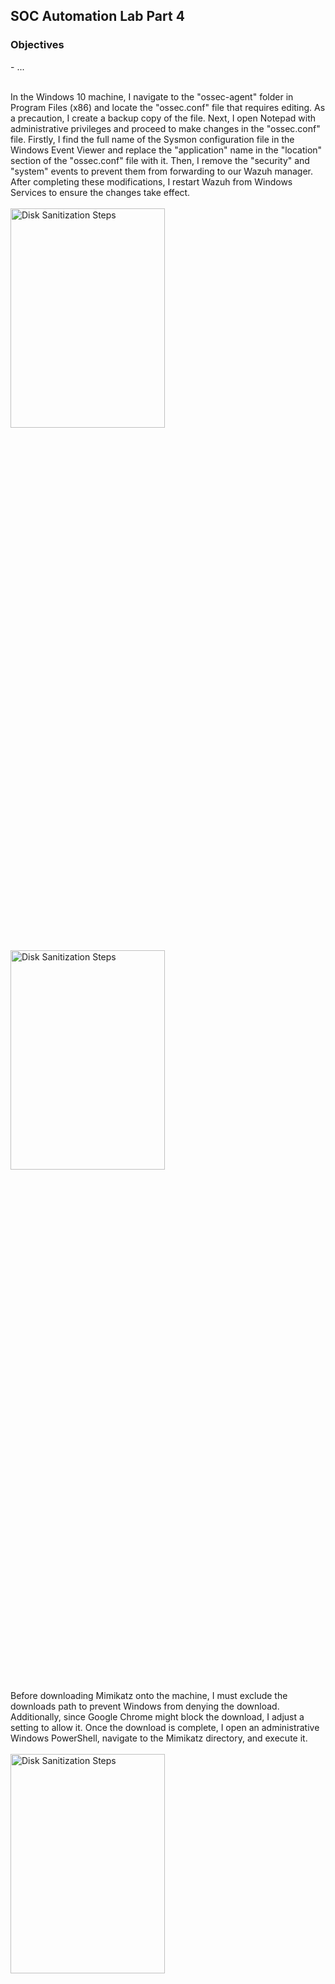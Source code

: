 <h2>SOC Automation Lab Part 4</h2>

<h3>Objectives</h3>
- ... 
<br />
<br />

In the Windows 10 machine, I navigate to the "ossec-agent" folder in Program Files (x86) and locate the "ossec.conf" file that requires editing. As a precaution, I create a backup copy of the file. Next, I open Notepad with administrative privileges and proceed to make changes in the "ossec.conf" file. Firstly, I find the full name of the Sysmon configuration file in the Windows Event Viewer and replace the "application" name in the "location" section of the "ossec.conf" file with it. Then, I remove the "security" and "system" events to prevent them from forwarding to our Wazuh manager. After completing these modifications, I restart Wazuh from Windows Services to ensure the changes take effect.
<br />
<br />
<img src="https://github.com/Yagoobz/SOCAutomationLabPart4/assets/145611184/501a5f67-f214-46b3-afb3-18773cbea606" height="30%" width="70%" alt="Disk Sanitization Steps"/>
<br />
<br />
<img src="https://github.com/Yagoobz/SOCAutomationLabPart4/assets/145611184/b1072f53-b18d-4881-89cc-be5befc6ada6" height="30%" width="70%" alt="Disk Sanitization Steps"/>

Before downloading Mimikatz onto the machine, I must exclude the downloads path to prevent Windows from denying the download. Additionally, since Google Chrome might block the download, I adjust a setting to allow it. Once the download is complete, I open an administrative Windows PowerShell, navigate to the Mimikatz directory, and execute it.
<br />
<br />
<img src="https://github.com/Yagoobz/SOCAutomationLabPart4/assets/145611184/0c616ea7-5165-4815-93b9-3c3960c22ecb" height="30%" width="70%" alt="Disk Sanitization Steps"/>

Before checking the Wazuh dashboard, I make adjustments in the "ossec.conf" file. Using "nano," I modify the "logall" and "logall_json" settings from "no" to "yes," then restart the Wazuh manager. This action initiates the archiving of all logs into a file named "archives," which will be located in "/var/ossec/logs/archives/." To enable Wazuh to ingest these logs, I update the configuration in Filebeat by editing the "filebeat.yml" file with "nano /etc/filebeat/filebeat.yml." Within this file, I set "archives enabled" to true and restart the Filebeat service.
<br />
<br />
<img src="https://github.com/Yagoobz/SOCAutomationLabPart4/assets/145611184/d53af3e0-f197-44ce-ba57-9381b7fb31f7" height="30%" width="70%" alt="Disk Sanitization Steps"/>
<br />
<br />
<img src="https://github.com/Yagoobz/SOCAutomationLabPart4/assets/145611184/06ed39f1-d502-4632-8f16-55b001b46dc1" height="30%" width="70%" alt="Disk Sanitization Steps"/>

In the Wazuh manager, I create a new index specifically for archives, enabling me to search through all the logs seamlessly. And just like that, it's done!
<br />
<br />
<img src="..." height="30%" width="70%" alt="Disk Sanitization Steps"/>
